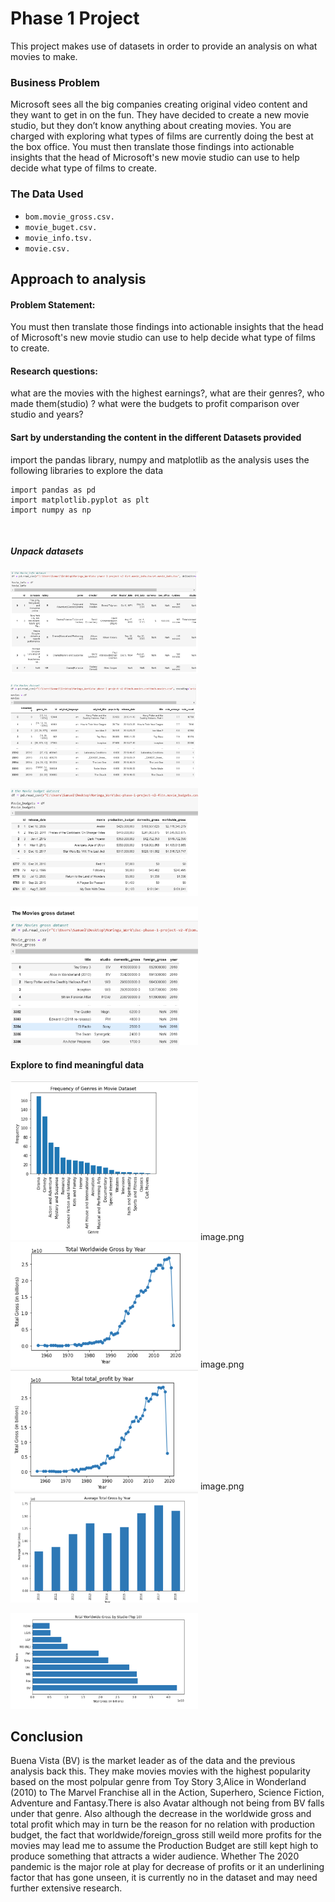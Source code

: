 # Phase 1 Project
 
This project makes use of datasets in order to provide an analysis on what movies to make. 

### Business Problem

Microsoft sees all the big companies creating original video content and they want to get in on the fun. They have decided to create a new movie studio, but they don’t know anything about creating movies. You are charged with exploring what types of films are currently doing the best at the box office. You must then translate those findings into actionable insights that the head of Microsoft's new movie studio can use to help decide what type of films to create.

### The Data Used
* `bom.movie_gross.csv.`
* `movie_buget.csv.`
* `movie_info.tsv.`
* `movie.csv.`

## Approach to analysis

   #### Problem Statement:
   
   You must then translate those findings into actionable insights that the head of Microsoft's new movie studio can use to help decide what type of films to create.

   #### Research questions:
   
   what are the movies with the highest earnings?, 
   what are their genres?, 
   who made them(studio) ? 
   what were the budgets to profit comparison over studio and years?

   #### Sart by understanding the content in the different Datasets provided
  
   import the pandas library, numpy and matplotlib as the analysis uses the following libraries to explore the data 

    import pandas as pd
    import matplotlib.pyplot as plt
    import numpy as np
​     
   ##### Unpack datasets 
   <img
      src="https://github.com/Kelta153/Phase-1-Project/blob/main/Project_images/Movies_info.png"
      style="display: inline-block; margin: 0 auto; max-width: 300px">
      
   <img
      src="https://github.com/Kelta153/Phase-1-Project/blob/main/Project_images/Movies.png"
      style="display: inline-block; margin: 0 auto; max-width: 300px">
      
   <img
      src="https://github.com/Kelta153/Phase-1-Project/blob/main/Project_images/Movies_budget.png"
      style="display: inline-block; margin: 0 auto; max-width: 300px">
      
   <img
      src="https://github.com/Kelta153/Phase-1-Project/blob/main/Project_images/Movies_gross.png"
      style="display: inline-block; margin: 0 auto; max-width: 300px">
   
   #### Explore to find meaningful data
   <img
      src="https://github.com/Kelta153/Phase-1-Project/blob/main/Project_images/Genres.png"
      style="display: inline-block; margin: 0 auto; max-width: 300px">
      image.png
   <img
      src="https://github.com/Kelta153/Phase-1-Project/blob/main/Project_images/Worldwide_gross.png"
      style="display: inline-block; margin: 0 auto; max-width: 300px">
      image.png
   <img
      src="https://github.com/Kelta153/Phase-1-Project/blob/main/Project_images/Total_gross.png"
      style="display: inline-block; margin: 0 auto; max-width: 300px">
      image.png
   <img
      src="https://github.com/Kelta153/Phase-1-Project/blob/main/Project_images/Overall%20profit.png"
      style="display: inline-block; margin: 0 auto; max-width: 300px">
      
   <img
      src="https://github.com/Kelta153/Phase-1-Project/blob/main/Project_images/BV.png"
      style="display: inline-block; margin: 0 auto; max-width: 300px">

## Conclusion
Buena Vista (BV) is the market leader as of the data and the previous analysis back this. They make movies movies with the highest popularity based on the most polpular genre from Toy Story 3,Alice in Wonderland (2010) to The Marvel Franchise all in the Action, Superhero, Science Fiction, Adventure and Fantasy.There is also Avatar although not being from BV falls under that genre. Also although the decrease in the worldwide gross and total profit which may in turn be the reason for no relation with production budget, the fact that worldwide/foreign_gross still weild more profits for the movies may lead me to assume the Production Budget are still kept high to produce something that attracts a wider audience. Whether The 2020 pandemic is the major role at play for decrease of profits or it an underlining factor that has gone unseen, it is currently no in the dataset and may need further extensive research.

